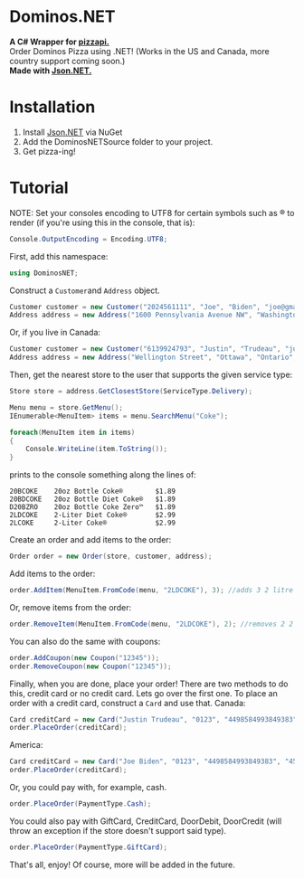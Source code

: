 # Dominos.NET
**A C# Wrapper for [pizzapi.](https://github.com/ggrammar/pizzapi)**<br>
Order Dominos Pizza using .NET! (Works in the US and Canada, more country support coming soon.)<br>
**Made with [Json.NET.](https://www.newtonsoft.com/json)**


# Installation
1. Install [Json.NET](https://www.newtonsoft.com/json) via NuGet
2. Add the DominosNETSource folder to your project.
3. Get pizza-ing!

# Tutorial
NOTE: Set your consoles encoding to UTF8 for certain symbols such as ® to render (if you're using this in the console, that is):
```cs
Console.OutputEncoding = Encoding.UTF8;
```
First, add this namespace:
```cs
using DominosNET;
```
Construct a `Customer`and `Address` object.
```cs
Customer customer = new Customer("2024561111", "Joe", "Biden", "joe@gmail.com");
Address address = new Address("1600 Pennsylvania Avenue NW", "Washington", "DC", "20500", Country.US);
```
Or, if you live in Canada:
```cs
Customer customer = new Customer("6139924793", "Justin", "Trudeau", "justin@gmail.com");
Address address = new Address("Wellington Street", "Ottawa", "Ontario", "K1A0A9", Country.CA);
```
Then, get the nearest store to the user that supports the given service type:
```cs
Store store = address.GetClosestStore(ServiceType.Delivery);
```


```cs
Menu menu = store.GetMenu();
IEnumerable<MenuItem> items = menu.SearchMenu("Coke");

foreach(MenuItem item in items)
{
    Console.WriteLine(item.ToString());
}
```
prints to the console something along the lines of:
```
20BCOKE    20oz Bottle Coke®        $1.89
20BDCOKE   20oz Bottle Diet Coke®   $1.89
D20BZRO    20oz Bottle Coke Zero™   $1.89
2LDCOKE    2-Liter Diet Coke®       $2.99
2LCOKE     2-Liter Coke®            $2.99
```

Create an order and add items to the order:
```cs
Order order = new Order(store, customer, address);
``` 
Add items to the order:
```cs
order.AddItem(MenuItem.FromCode(menu, "2LDCOKE"), 3); //adds 3 2 litre diet cokes
```
Or, remove items from the order:
```cs
order.RemoveItem(MenuItem.FromCode(menu, "2LDCOKE"), 2); //removes 2 2 litre diet cokes, leaving you with 1
```
You can also do the same with coupons:
```cs
order.AddCoupon(new Coupon("12345"));
order.RemoveCoupon(new Coupon("12345"));
```
Finally, when you are done, place your order!
There are two methods to do this, credit card or no credit card.
Lets go over the first one. To place an order with a credit card, construct a `Card` and use that.
Canada:
```cs
Card creditCard = new Card("Justin Trudeau", "0123", "4498584993849383", "456" "K1A0A9");
order.PlaceOrder(creditCard);
```
America:
```cs
Card creditCard = new Card("Joe Biden", "0123", "4498584993849383", "456" "20500");
order.PlaceOrder(creditCard);
```
Or, you could pay with, for example, cash.
```cs
order.PlaceOrder(PaymentType.Cash);
```
You could also pay with GiftCard, CreditCard, DoorDebit, DoorCredit (will throw an exception if the store doesn't support said type).
```cs
order.PlaceOrder(PaymentType.GiftCard);
```

That's all, enjoy! Of course, more will be added in the future.
